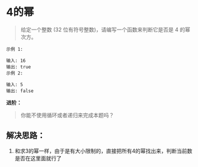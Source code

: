 # 4的幂

> 给定一个整数 (32 位有符号整数)，请编写一个函数来判断它是否是 4 的幂次方。

```
示例 1:

输入: 16
输出: true
示例 2:

输入: 5
输出: false
```

**进阶：**
> 你能不使用循环或者递归来完成本题吗？


## 解决思路：
1. 和求3的幂一样，由于是有大小限制的，直接把所有4的幂找出来，判断当前数是否在这里面就行了